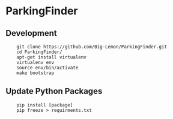 # ParkingFinder

## Development 
```
	git clone https://github.com/Big-Lemon/ParkingFinder.git
	cd ParkingFinder/
	apt-get install virtualenv
	virtualenv env
	source env/bin/activate
	make bootstrap
```

## Update Python Packages
```
	pip install [package]
	pip freeze > requirments.txt
```

